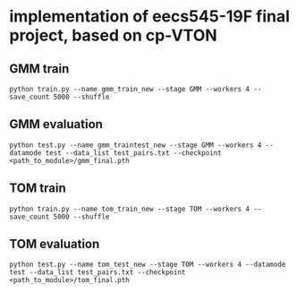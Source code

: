 # implementation of eecs545-19F final project, based on cp-VTON

## GMM train
```
python train.py --name gmm_train_new --stage GMM --workers 4 --save_count 5000 --shuffle
```

## GMM evaluation
```
python test.py --name gmm_traintest_new --stage GMM --workers 4 --datamode test --data_list test_pairs.txt --checkpoint <path_to_module>/gmm_final.pth
```

## TOM train
```
python train.py --name tom_train_new --stage TOM --workers 4 --save_count 5000 --shuffle 
```

## TOM evaluation
```
python test.py --name tom_test_new --stage TOM --workers 4 --datamode test --data_list test_pairs.txt --checkpoint <path_to_module>/tom_final.pth
```
